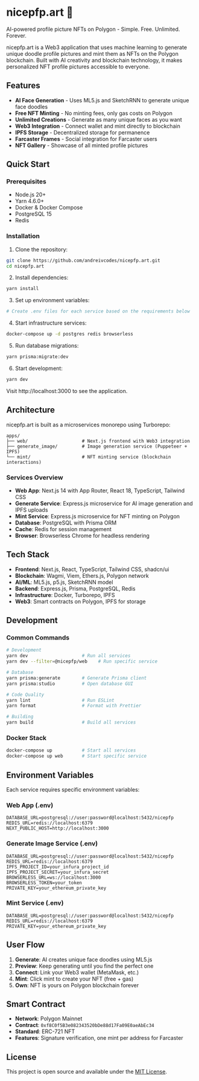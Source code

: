 # nicepfp.art 🎨

AI-powered profile picture NFTs on Polygon - Simple. Free. Unlimited. Forever.

nicepfp.art is a Web3 application that uses machine learning to generate unique doodle profile pictures and mint them as NFTs on the Polygon blockchain. Built with AI creativity and blockchain technology, it makes personalized NFT profile pictures accessible to everyone.

## Features

- **AI Face Generation** - Uses ML5.js and SketchRNN to generate unique face doodles
- **Free NFT Minting** - No minting fees, only gas costs on Polygon
- **Unlimited Creations** - Generate as many unique faces as you want
- **Web3 Integration** - Connect wallet and mint directly to blockchain
- **IPFS Storage** - Decentralized storage for permanence
- **Farcaster Frames** - Social integration for Farcaster users
- **NFT Gallery** - Showcase of all minted profile pictures

## Quick Start

### Prerequisites

- Node.js 20+
- Yarn 4.6.0+
- Docker & Docker Compose
- PostgreSQL 15
- Redis

### Installation

1. Clone the repository:
```bash
git clone https://github.com/andreivcodes/nicepfp.art.git
cd nicepfp.art
```

2. Install dependencies:
```bash
yarn install
```

3. Set up environment variables:
```bash
# Create .env files for each service based on the requirements below
```

4. Start infrastructure services:
```bash
docker-compose up -d postgres redis browserless
```

5. Run database migrations:
```bash
yarn prisma:migrate:dev
```

6. Start development:
```bash
yarn dev
```

Visit http://localhost:3000 to see the application.

## Architecture

nicepfp.art is built as a microservices monorepo using Turborepo:

```
apps/
├── web/                    # Next.js frontend with Web3 integration
├── generate_image/         # Image generation service (Puppeteer + IPFS)
└── mint/                   # NFT minting service (blockchain interactions)
```

### Services Overview

- **Web App**: Next.js 14 with App Router, React 18, TypeScript, Tailwind CSS
- **Generate Service**: Express.js microservice for AI image generation and IPFS uploads
- **Mint Service**: Express.js microservice for NFT minting on Polygon
- **Database**: PostgreSQL with Prisma ORM
- **Cache**: Redis for session management
- **Browser**: Browserless Chrome for headless rendering

## Tech Stack

- **Frontend**: Next.js, React, TypeScript, Tailwind CSS, shadcn/ui
- **Blockchain**: Wagmi, Viem, Ethers.js, Polygon network
- **AI/ML**: ML5.js, p5.js, SketchRNN model
- **Backend**: Express.js, Prisma, PostgreSQL, Redis
- **Infrastructure**: Docker, Turborepo, IPFS
- **Web3**: Smart contracts on Polygon, IPFS for storage

## Development

### Common Commands

```bash
# Development
yarn dev                    # Run all services
yarn dev --filter=@nicepfp/web    # Run specific service

# Database
yarn prisma:generate        # Generate Prisma client
yarn prisma:studio          # Open database GUI

# Code Quality
yarn lint                   # Run ESLint
yarn format                 # Format with Prettier

# Building
yarn build                  # Build all services
```

### Docker Stack

```bash
docker-compose up           # Start all services
docker-compose up web       # Start specific service
```

## Environment Variables

Each service requires specific environment variables:

### Web App (.env)
```
DATABASE_URL=postgresql://user:password@localhost:5432/nicepfp
REDIS_URL=redis://localhost:6379
NEXT_PUBLIC_HOST=http://localhost:3000
```

### Generate Image Service (.env)
```
DATABASE_URL=postgresql://user:password@localhost:5432/nicepfp
REDIS_URL=redis://localhost:6379
IPFS_PROJECT_ID=your_infura_project_id
IPFS_PROJECT_SECRET=your_infura_secret
BROWSERLESS_URL=ws://localhost:3000
BROWSERLESS_TOKEN=your_token
PRIVATE_KEY=your_ethereum_private_key
```

### Mint Service (.env)
```
DATABASE_URL=postgresql://user:password@localhost:5432/nicepfp
REDIS_URL=redis://localhost:6379
PRIVATE_KEY=your_ethereum_private_key
```

## User Flow

1. **Generate**: AI creates unique face doodles using ML5.js
2. **Preview**: Keep generating until you find the perfect one
3. **Connect**: Link your Web3 wallet (MetaMask, etc.)
4. **Mint**: Click mint to create your NFT (free + gas)
5. **Own**: NFT is yours on Polygon blockchain forever

## Smart Contract

- **Network**: Polygon Mainnet
- **Contract**: `0xf8C0f5B3e082343520bDe88d17Fa09E0aeAbEc34`
- **Standard**: ERC-721 NFT
- **Features**: Signature verification, one mint per address for Farcaster

## License

This project is open source and available under the [MIT License](LICENSE).
